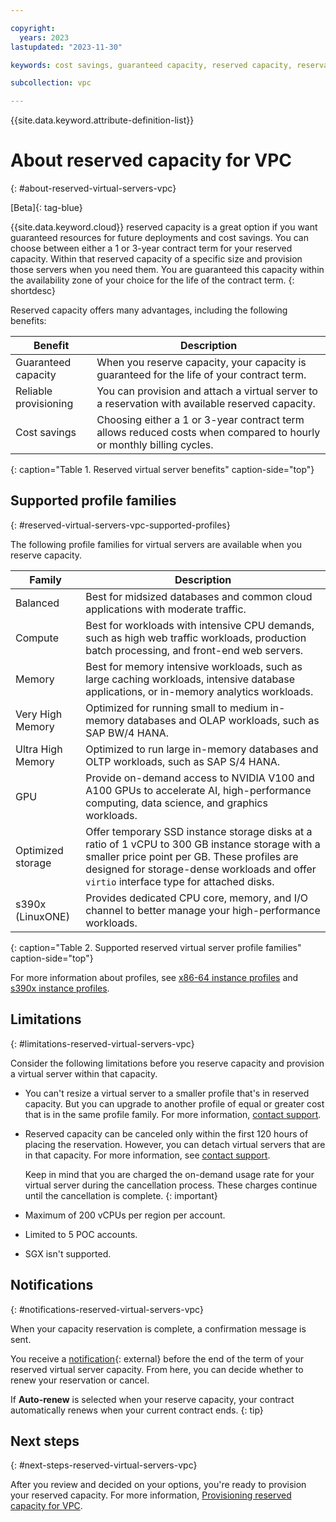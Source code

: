 ```yaml
---

copyright:
  years: 2023
lastupdated: "2023-11-30"

keywords: cost savings, guaranteed capacity, reserved capacity, reservation

subcollection: vpc

---
```


{{site.data.keyword.attribute-definition-list}}

# About reserved capacity for VPC
{: #about-reserved-virtual-servers-vpc}

[Beta]{: tag-blue}

{{site.data.keyword.cloud}} reserved capacity is a great option if you want guaranteed resources for future deployments and cost savings. You can choose between either a 1 or 3-year contract term for your reserved capacity. Within that reserved capacity of a specific size and provision those servers when you need them. You are guaranteed this capacity within the availability zone of your choice for the life of the contract term.
{: shortdesc}

Reserved capacity offers many advantages, including the following benefits:

| Benefit | Description |
| ----- | ----- |
| Guaranteed capacity | When you reserve capacity, your capacity is guaranteed for the life of your contract term. |
| Reliable provisioning | You can provision and attach a virtual server to a reservation with available reserved capacity. |
| Cost savings | Choosing either a 1 or 3-year contract term allows reduced costs when compared to hourly or monthly billing cycles. |
{: caption="Table 1. Reserved virtual server benefits" caption-side="top"}

## Supported profile families
{: #reserved-virtual-servers-vpc-supported-profiles}

The following profile families for virtual servers are available when you reserve capacity.

| Family | Description |
| -------- | ----------- |
| Balanced | Best for midsized databases and common cloud applications with moderate traffic. |
| Compute | Best for workloads with intensive CPU demands, such as high web traffic workloads, production batch processing, and front-end web servers. |
| Memory  | Best for memory intensive workloads, such as large caching workloads, intensive database applications, or in-memory analytics workloads. |
| Very High Memory | Optimized for running small to medium in-memory databases and OLAP workloads, such as SAP BW/4 HANA.  |
| Ultra High Memory | Optimized to run large in-memory databases and OLTP workloads, such as SAP S/4 HANA. |
| GPU | Provide on-demand access to NVIDIA V100 and A100 GPUs to accelerate AI, high-performance computing, data science, and graphics workloads. |
| Optimized storage | Offer temporary SSD instance storage disks at a ratio of 1 vCPU to 300 GB instance storage with a smaller price point per GB. These profiles are designed for storage-dense workloads and offer `virtio` interface type for attached disks. |
| s390x (LinuxONE) | Provides dedicated CPU core, memory, and I/O channel to better manage your high-performance workloads. |
{: caption="Table 2. Supported reserved virtual server profile families" caption-side="top"}

For more information about profiles, see [x86-64 instance profiles](/docs/vpc?topic=vpc-profiles) and [s390x instance profiles](/docs/vpc?topic=vpc-vs-profiles).

## Limitations
{: #limitations-reserved-virtual-servers-vpc}

Consider the following limitations before you reserve capacity and provision a virtual server within that capacity.

* You can't resize a virtual server to a smaller profile that's in reserved capacity. But you can upgrade to another profile of equal or greater cost that is in the same profile family. For more information, [contact support](/docs/get-support?topic=get-support-using-avatar).
* Reserved capacity can be canceled only within the first 120 hours of placing the reservation. However, you can detach virtual servers that are in that capacity. For more information, see [contact support](/docs/get-support?topic=get-support-using-avatar).

   Keep in mind that you are charged the on-demand usage rate for your virtual server during the cancellation process. These charges continue until the cancellation is complete.
{: important}

* Maximum of 200 vCPUs per region per account.
* Limited to 5 POC accounts.
* SGX isn't supported.

## Notifications
{: #notifications-reserved-virtual-servers-vpc}

When your capacity reservation is complete, a confirmation message is sent.

You receive a [notification](https://cloud.ibm.com/user/notifications){: external} before the end of the term of your reserved virtual server capacity. From here, you can decide whether to renew your reservation or cancel.

If **Auto-renew** is selected when your reserve capacity, your contract automatically renews when your current contract ends.
{: tip}

## Next steps
{: #next-steps-reserved-virtual-servers-vpc}

After you review and decided on your options, you're ready to provision your reserved capacity. For more information, [Provisioning reserved capacity for VPC](/docs/vpc?topic=vpc-provisioning-reserved-capacity-vpc).
